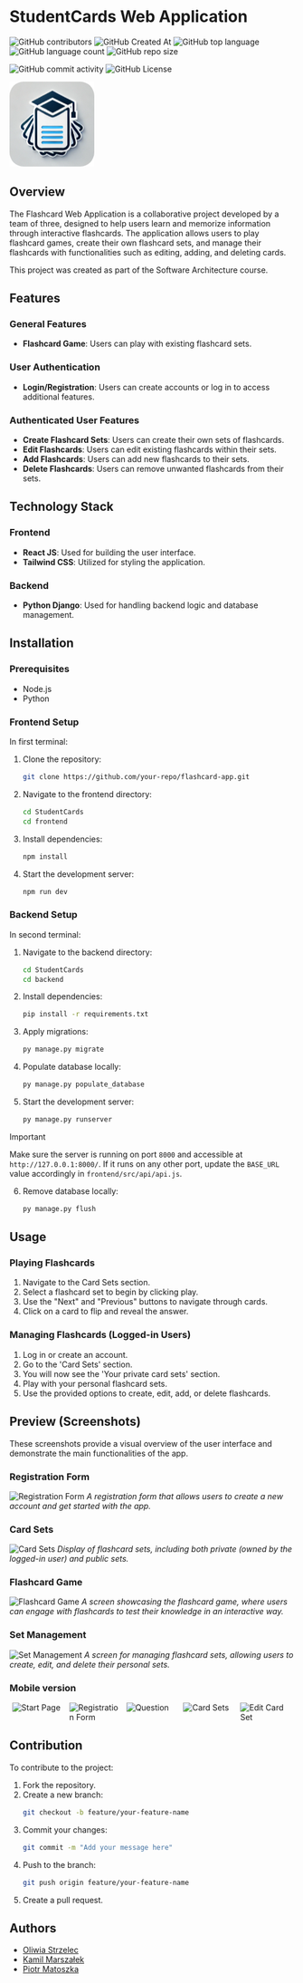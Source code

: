 # StudentCards Web Application


![GitHub contributors](https://img.shields.io/github/contributors/StudentCards/StudentCards)
![GitHub Created At](https://img.shields.io/github/created-at/StudentCards/StudentCards)
![GitHub top language](https://img.shields.io/github/languages/top/StudentCards/StudentCards)
![GitHub language count](https://img.shields.io/github/languages/count/StudentCards/StudentCards)
![GitHub repo size](https://img.shields.io/github/repo-size/StudentCards/StudentCards)

![GitHub commit activity](https://img.shields.io/github/commit-activity/m/StudentCards/StudentCards)
![GitHub License](https://img.shields.io/github/license/StudentCards/StudentCards)

![Logo](frontend/icon.png)

## Overview

The Flashcard Web Application is a collaborative project developed by a team of three, designed to help users learn and memorize information through interactive flashcards. 
The application allows users to play flashcard games, create their own flashcard sets, and manage their flashcards with functionalities such as editing, adding, and deleting cards. 

This project was created as part of the Software Architecture course.

## Features

### General Features
- **Flashcard Game**: Users can play with existing flashcard sets.

### User Authentication
- **Login/Registration**: Users can create accounts or log in to access additional features.

### Authenticated User Features
- **Create Flashcard Sets**: Users can create their own sets of flashcards.
- **Edit Flashcards**: Users can edit existing flashcards within their sets.
- **Add Flashcards**: Users can add new flashcards to their sets.
- **Delete Flashcards**: Users can remove unwanted flashcards from their sets.

## Technology Stack

### Frontend
- **React JS**: Used for building the user interface.
- **Tailwind CSS**: Utilized for styling the application.

### Backend
- **Python Django**: Used for handling backend logic and database management.

## Installation

### Prerequisites
- Node.js
- Python

### Frontend Setup
In first terminal:
1. Clone the repository:
    ```bash
    git clone https://github.com/your-repo/flashcard-app.git
    ```
2. Navigate to the frontend directory:
    ```bash
    cd StudentCards
    cd frontend
    ```
3. Install dependencies:
    ```bash
    npm install
    ```
4. Start the development server:
    ```bash
    npm run dev
    ```

### Backend Setup
In second terminal:
1. Navigate to the backend directory:
    ```bash
    cd StudentCards
    cd backend
    ```
2. Install dependencies:
    ```bash
    pip install -r requirements.txt
    ```
3. Apply migrations:
    ```bash
    py manage.py migrate
    ```
4. Populate database locally:
    ```bash
    py manage.py populate_database
    ```
5. Start the development server:
    ```bash
    py manage.py runserver
    ```

> [!Important]
> Make sure the server is running on port `8000` and accessible at `http://127.0.0.1:8000/`. If it runs on any other port, update the `BASE_URL` value accordingly in `frontend/src/api/api.js`.

    
6. Remove database locally:
    ```bash
    py manage.py flush
    ```

## Usage

### Playing Flashcards
1. Navigate to the Card Sets section.
2. Select a flashcard set to begin by clicking play.
3. Use the "Next" and "Previous" buttons to navigate through cards.
4. Click on a card to flip and reveal the answer.

### Managing Flashcards (Logged-in Users)
1. Log in or create an account.
2. Go to the 'Card Sets' section.
3. You will now see the 'Your private card sets' section.
4. Play with your personal flashcard sets.
5. Use the provided options to create, edit, add, or delete flashcards.
   
## Preview (Screenshots)

These screenshots provide a visual overview of the user interface and demonstrate the main functionalities of the app.

### Registration Form
![Registration Form](https://github.com/user-attachments/assets/63392116-f409-4467-b78d-83e92adda80a)
*A registration form that allows users to create a new account and get started with the app.*

### Card Sets

![Card Sets](https://github.com/user-attachments/assets/bc920651-190f-41eb-8688-5dd1bd26b6a1)
*Display of flashcard sets, including both private (owned by the logged-in user) and public sets.*

### Flashcard Game
![Flashcard Game](https://github.com/user-attachments/assets/2f7c69ea-aeb0-4700-9d9b-951edb65d71c)
*A screen showcasing the flashcard game, where users can engage with flashcards to test their knowledge in an interactive way.*

### Set Management
![Set Management](https://github.com/user-attachments/assets/a3574c04-f019-47a8-bba5-07a59d95f984)
*A screen for managing flashcard sets, allowing users to create, edit, and delete their personal sets.*

### Mobile version
<div style="display: flex; justify-content: space-around;">
  <img src="https://github.com/user-attachments/assets/e6d949f6-c902-4059-99f2-5b45b93b294d" width="18%" alt="Start Page"/>
  <img src="https://github.com/user-attachments/assets/a7f4bf1c-b415-4f81-8635-1288cce0fbf9" width="18%" alt="Registration Form"/>
  <img src="https://github.com/user-attachments/assets/c2b36777-c7df-46b5-a176-fd3a661bceb1" width="18%" alt="Question"/>
  <img src="https://github.com/user-attachments/assets/5ffc893b-0511-4bb7-814c-256bc2680198" width="18%" alt="Card Sets"/>
  <img src="https://github.com/user-attachments/assets/1526bd60-23bd-4dc0-9f64-b35da005169d" width="18%" alt="Edit Card Set"/>
</div>

## Contribution

To contribute to the project:
1. Fork the repository.
2. Create a new branch:
    ```bash
    git checkout -b feature/your-feature-name
    ```
3. Commit your changes:
    ```bash
    git commit -m "Add your message here"
    ```
4. Push to the branch:
    ```bash
    git push origin feature/your-feature-name
    ```
5. Create a pull request.


## Authors

- [Oliwia Strzelec](https://github.com/StrzelecO)
- [Kamil Marszałek](https://github.com/KamilMarshal)
- [Piotr Matoszka](https://github.com/qsqus)
